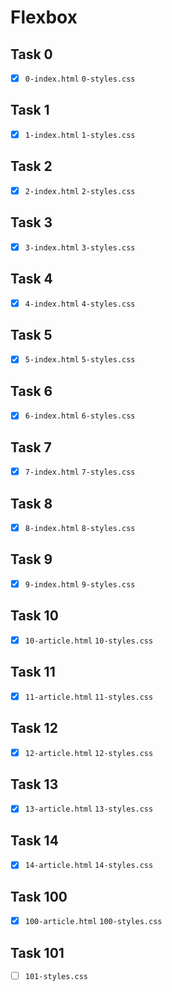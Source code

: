 # Flexbox

## Task 0

- [x] `0-index.html` `0-styles.css`

## Task 1

- [x] `1-index.html` `1-styles.css`

## Task 2

- [x] `2-index.html` `2-styles.css`

## Task 3

- [x] `3-index.html` `3-styles.css`

## Task 4

- [x] `4-index.html` `4-styles.css`

## Task 5

- [x] `5-index.html` `5-styles.css`

## Task 6

- [x] `6-index.html` `6-styles.css`

## Task 7

- [x] `7-index.html` `7-styles.css`

## Task 8

- [x] `8-index.html` `8-styles.css`

## Task 9

- [x] `9-index.html` `9-styles.css`

## Task 10

- [x] `10-article.html` `10-styles.css`

## Task 11

- [x] `11-article.html` `11-styles.css`

## Task 12

- [x] `12-article.html` `12-styles.css`

## Task 13

- [x] `13-article.html` `13-styles.css`

## Task 14

- [x] `14-article.html` `14-styles.css`

## Task 100

- [x] `100-article.html` `100-styles.css`

## Task 101

- [ ] `101-styles.css`

